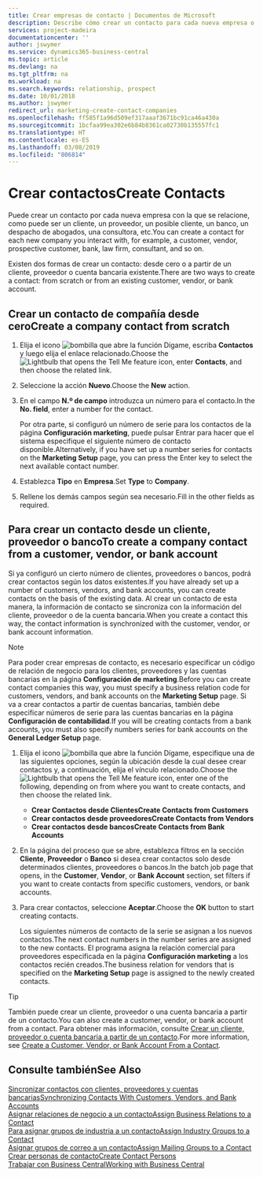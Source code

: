 ```yaml
---
title: Crear empresas de contacto | Documentos de Microsoft
description: Describe cómo crear un contacto para cada nueva empresa o empresa potencial con la que interactúe o tenga una relación.
services: project-madeira
documentationcenter: ''
author: jswymer
ms.service: dynamics365-business-central
ms.topic: article
ms.devlang: na
ms.tgt_pltfrm: na
ms.workload: na
ms.search.keywords: relationship, prospect
ms.date: 10/01/2018
ms.author: jswymer
redirect_url: marketing-create-contact-companies
ms.openlocfilehash: ff585f1a96d509ef317aaaf3671bc91ca46a430a
ms.sourcegitcommit: 1bcfaa99ea302e6b84b8361ca02730b135557fc1
ms.translationtype: HT
ms.contentlocale: es-ES
ms.lasthandoff: 03/08/2019
ms.locfileid: "806814"
---
```

# <a name="create-contacts"></a><span data-ttu-id="20dba-103">Crear contactos</span><span class="sxs-lookup"><span data-stu-id="20dba-103">Create Contacts</span></span>
<span data-ttu-id="20dba-104">Puede crear un contacto por cada nueva empresa con la que se relacione, como puede ser un cliente, un proveedor, un posible cliente, un banco, un despacho de abogados, una consultora, etc.</span><span class="sxs-lookup"><span data-stu-id="20dba-104">You can create a contact for each new company you interact with, for example, a customer, vendor, prospective customer, bank, law firm, consultant, and so on.</span></span>

<span data-ttu-id="20dba-105">Existen dos formas de crear un contacto: desde cero o a partir de un cliente, proveedor o cuenta bancaria existente.</span><span class="sxs-lookup"><span data-stu-id="20dba-105">There are two ways to create a contact: from scratch or from an existing customer, vendor, or bank account.</span></span>

## <a name="create-a-company-contact-from-scratch"></a><span data-ttu-id="20dba-106">Crear un contacto de compañía desde cero</span><span class="sxs-lookup"><span data-stu-id="20dba-106">Create a company contact from scratch</span></span>
1. <span data-ttu-id="20dba-107">Elija el icono ![bombilla que abre la función Dígame](media/ui-search/search_small.png "Dígame que desea hacer"), escriba **Contactos** y luego elija el enlace relacionado.</span><span class="sxs-lookup"><span data-stu-id="20dba-107">Choose the ![Lightbulb that opens the Tell Me feature](media/ui-search/search_small.png "Tell me what you want to do") icon, enter **Contacts**, and then choose the related link.</span></span>
2. <span data-ttu-id="20dba-108">Seleccione la acción **Nuevo**.</span><span class="sxs-lookup"><span data-stu-id="20dba-108">Choose the **New** action.</span></span>
3. <span data-ttu-id="20dba-109">En el campo **N.º de campo** introduzca un número para el contacto.</span><span class="sxs-lookup"><span data-stu-id="20dba-109">In the **No. field**, enter a number for the contact.</span></span>

    <span data-ttu-id="20dba-110">Por otra parte, si configuró un número de serie para los contactos de la página **Configuración marketing**, puede pulsar Entrar para hacer que el sistema especifique el siguiente número de contacto disponible.</span><span class="sxs-lookup"><span data-stu-id="20dba-110">Alternatively, if you have set up a number series for contacts on the **Marketing Setup** page, you can press the Enter key to select the next available contact number.</span></span>  
4. <span data-ttu-id="20dba-111">Establezca **Tipo** en **Empresa**.</span><span class="sxs-lookup"><span data-stu-id="20dba-111">Set **Type** to **Company**.</span></span>
5. <span data-ttu-id="20dba-112">Rellene los demás campos según sea necesario.</span><span class="sxs-lookup"><span data-stu-id="20dba-112">Fill in the other fields as required.</span></span>

## <a name="to-create-a-company-contact-from-a-customer-vendor-or-bank-account"></a><span data-ttu-id="20dba-113">Para crear un contacto desde un cliente, proveedor o banco</span><span class="sxs-lookup"><span data-stu-id="20dba-113">To create a company contact from a customer, vendor, or bank account</span></span>
<span data-ttu-id="20dba-114">Si ya configuró un cierto número de clientes, proveedores o bancos, podrá crear contactos según los datos existentes.</span><span class="sxs-lookup"><span data-stu-id="20dba-114">If you have already set up a number of customers, vendors, and bank accounts, you can create contacts on the basis of the existing data.</span></span> <span data-ttu-id="20dba-115">Al crear un contacto de esta manera, la información de contacto se sincroniza con la información del cliente, proveedor o de la cuenta bancaria.</span><span class="sxs-lookup"><span data-stu-id="20dba-115">When you create a contact this way, the contact information is synchronized with the customer, vendor, or bank account information.</span></span>

> [!NOTE]  
>   <span data-ttu-id="20dba-116">Para poder crear empresas de contacto, es necesario especificar un código de relación de negocio para los clientes, proveedores y las cuentas bancarias en la página **Configuración de marketing**.</span><span class="sxs-lookup"><span data-stu-id="20dba-116">Before you can create contact companies this way, you must specify a business relation code for customers, vendors, and bank accounts on the **Marketing Setup** page.</span></span> <span data-ttu-id="20dba-117">Si va a crear contactos a partir de cuentas bancarias, también debe especificar números de serie para las cuentas bancarias en la página **Configuración de contabilidad**.</span><span class="sxs-lookup"><span data-stu-id="20dba-117">If you will be creating contacts from a bank accounts, you must also specify numbers series for bank accounts on the **General Ledger Setup** page.</span></span>

1. <span data-ttu-id="20dba-118">Elija el icono ![bombilla que abre la función Dígame](media/ui-search/search_small.png "Dígame que desea hacer"), especifique una de las siguientes opciones, según la ubicación desde la cual desee crear contactos y, a continuación, elija el vínculo relacionado.</span><span class="sxs-lookup"><span data-stu-id="20dba-118">Choose the ![Lightbulb that opens the Tell Me feature](media/ui-search/search_small.png "Tell me what you want to do") icon, enter one of the following, depending on from where you want to create contacts, and then choose the related link.</span></span>
   * <span data-ttu-id="20dba-119">**Crear Contactos desde Clientes**</span><span class="sxs-lookup"><span data-stu-id="20dba-119">**Create Contacts from Customers**</span></span>
   * <span data-ttu-id="20dba-120">**Crear contactos desde proveedores**</span><span class="sxs-lookup"><span data-stu-id="20dba-120">**Create Contacts from Vendors**</span></span>
   * <span data-ttu-id="20dba-121">**Crear contactos desde bancos**</span><span class="sxs-lookup"><span data-stu-id="20dba-121">**Create Contacts from Bank Accounts**</span></span>
2. <span data-ttu-id="20dba-122">En la página del proceso que se abre, establezca filtros en la sección **Cliente**, **Proveedor** o **Banco** si desea crear contactos solo desde determinados clientes, proveedores o bancos.</span><span class="sxs-lookup"><span data-stu-id="20dba-122">In the batch job page that opens, in the **Customer**, **Vendor**, or **Bank Account** section, set filters if you want to create contacts from specific customers, vendors, or bank accounts.</span></span>
3. <span data-ttu-id="20dba-123">Para crear contactos, seleccione **Aceptar**.</span><span class="sxs-lookup"><span data-stu-id="20dba-123">Choose the **OK** button to start creating contacts.</span></span>

    <span data-ttu-id="20dba-124">Los siguientes números de contacto de la serie se asignan a los nuevos contactos.</span><span class="sxs-lookup"><span data-stu-id="20dba-124">The next contact numbers in the number series are assigned to the new contacts.</span></span> <span data-ttu-id="20dba-125">El programa asigna la relación comercial para proveedores especificada en la página **Configuración marketing** a los contactos recién creados.</span><span class="sxs-lookup"><span data-stu-id="20dba-125">The business relation for vendors that is specified on the **Marketing Setup** page is assigned to the newly created contacts.</span></span>

> [!TIP]  
>   <span data-ttu-id="20dba-126">También puede crear un cliente, proveedor o una cuenta bancaria a partir de un contacto.</span><span class="sxs-lookup"><span data-stu-id="20dba-126">You can also create a customer, vendor, or bank account from a contact.</span></span> <span data-ttu-id="20dba-127">Para obtener más información, consulte [Crear un cliente, proveedor o cuenta bancaria a partir de un contacto](marketing-how-create-contacts-new-customers-vendors-bank-accounts.md).</span><span class="sxs-lookup"><span data-stu-id="20dba-127">For more information, see [Create a Customer, Vendor, or Bank Account From a Contact](marketing-how-create-contacts-new-customers-vendors-bank-accounts.md).</span></span>

## <a name="see-also"></a><span data-ttu-id="20dba-128">Consulte también</span><span class="sxs-lookup"><span data-stu-id="20dba-128">See Also</span></span>
[<span data-ttu-id="20dba-129">Sincronizar contactos con clientes, proveedores y cuentas bancarias</span><span class="sxs-lookup"><span data-stu-id="20dba-129">Synchronizing Contacts With Customers, Vendors, and Bank Accounts</span></span>](marketing-synchronize-contacts-customers-vendors-bank-accounts.md)  
[<span data-ttu-id="20dba-130">Asignar relaciones de negocio a un contacto</span><span class="sxs-lookup"><span data-stu-id="20dba-130">Assign Business Relations to a Contact</span></span>](marketing-business-relations.md#AssignBusRelContact)  
[<span data-ttu-id="20dba-131">Para asignar grupos de industria a un contacto</span><span class="sxs-lookup"><span data-stu-id="20dba-131">Assign Industry Groups to a Contact</span></span>](marketing-industry-groups.md#AssignIndustryGroupContact)  
[<span data-ttu-id="20dba-132">Asignar grupos de correo a un contacto</span><span class="sxs-lookup"><span data-stu-id="20dba-132">Assign Mailing Groups to a Contact</span></span>](marketing-mailing-groups.md#AssignMailGroupContact)  
[<span data-ttu-id="20dba-133">Crear personas de contacto</span><span class="sxs-lookup"><span data-stu-id="20dba-133">Create Contact Persons</span></span>](marketing-create-contact-persons.md)  
[<span data-ttu-id="20dba-134">Trabajar con Business Central</span><span class="sxs-lookup"><span data-stu-id="20dba-134">Working with Business Central</span></span>](ui-work-product.md)
